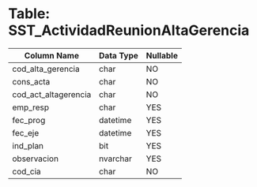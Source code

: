# Table: SST_ActividadReunionAltaGerencia

| Column Name | Data Type | Nullable |
|-------------|-----------|----------|
| cod_alta_gerencia | char | NO |
| cons_acta | char | NO |
| cod_act_altagerencia | char | NO |
| emp_resp | char | YES |
| fec_prog | datetime | YES |
| fec_eje | datetime | YES |
| ind_plan | bit | YES |
| observacion | nvarchar | YES |
| cod_cia | char | NO |
